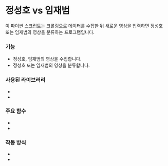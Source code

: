 # **정성호 vs 임재범**
이 파이썬 스크립트는 크롤링으로 데이터를 수집한 뒤 새로운 영상을 입력하면 정성호 또는 임재범의 영상을 분류하는 프로그램입니다.

### 기능
* 정성호, 임재범의 영상을 수집합니다.
* 정성호 또는 임재범의 영상을 분류합니다.

### 사용된 라이브러리
*
*

### 주요 함수
*
*

### 작동 방식
*
* 